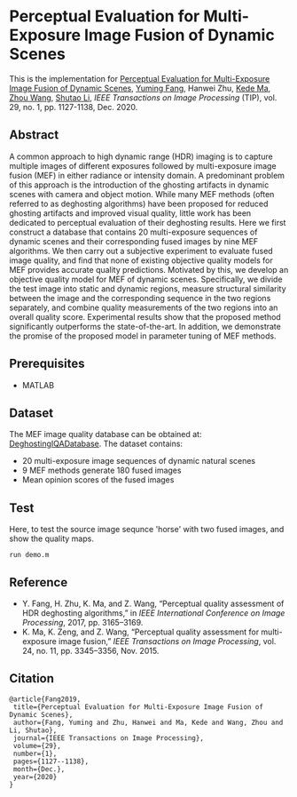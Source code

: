 
# Perceptual Evaluation for Multi-Exposure Image Fusion of Dynamic Scenes
This is the implementation for [Perceptual Evaluation for Multi-Exposure Image Fusion of Dynamic Scenes](http://sim.jxufe.cn/JDMKL/pdf/19_TIP_MEF-SSIMd.pdf), [Yuming Fang](http://sim.jxufe.cn/JDMKL/ymfang.html), Hanwei Zhu, [Kede Ma](https://kedema.org/), [Zhou Wang](https://ece.uwaterloo.ca/~z70wang/), [Shutao Li](http://scholar.google.com/citations?user=PlBq8n8AAAAJ&hl=zh-CN), *IEEE Transactions on Image Processing* (TIP), vol. 29, no. 1, pp. 1127-1138, Dec. 2020.

## Abstract
A common approach to high dynamic range (HDR) imaging is to capture multiple images of different exposures followed by multi-exposure image fusion (MEF) in either radiance or intensity domain. A predominant problem of this approach is
the introduction of the ghosting artifacts in dynamic scenes with camera and object motion. While many MEF methods (often referred to as deghosting algorithms) have been proposed for reduced ghosting artifacts and improved visual quality, little work has been dedicated to perceptual evaluation of their deghosting
results. Here we first construct a database that contains 20 multi-exposure sequences of dynamic scenes and their corresponding fused images by nine MEF algorithms. We then carry out a subjective experiment to evaluate fused image quality, and find that none of existing objective quality models for MEF provides
accurate quality predictions. Motivated by this, we develop an objective quality model for MEF of dynamic scenes. Specifically, we divide the test image into static and dynamic regions, measure structural similarity between the image and the corresponding sequence in the two regions separately, and combine quality
measurements of the two regions into an overall quality score. Experimental results show that the proposed method significantly outperforms the state-of-the-art. In addition, we demonstrate the promise of the proposed model in parameter tuning of MEF methods.

## Prerequisites

- MATLAB

## Dataset

The MEF image quality database can be obtained at: [DeghostingIQADatabase](http://sim.jxufe.cn/JDMKL/code/DeghostingIQADatabase.rar). The dataset contains:

- 20 multi-exposure image sequences of dynamic natural scenes
- 9 MEF methods  generate 180 fused images
- Mean opinion scores of the fused images


## Test

Here, to test the source image sequnce 'horse' with two fused images, and show the quality maps.
 ```
run demo.m
 ```

 ## Reference
 - Y. Fang, H. Zhu, K. Ma, and Z. Wang, “Perceptual quality assessment of HDR deghosting algorithms,” in *IEEE International Conference on Image Processing*, 2017, pp. 3165–3169.
  - K. Ma, K. Zeng, and Z. Wang, “Perceptual quality assessment for multi-exposure image fusion,” *IEEE Transactions on Image Processing*, vol. 24, no. 11, pp. 3345–3356, Nov. 2015.

 ## Citation
 ```
 @article{Fang2019,
  title={Perceptual Evaluation for Multi-Exposure Image Fusion of Dynamic Scenes},
  author={Fang, Yuming and Zhu, Hanwei and Ma, Kede and Wang, Zhou and Li, Shutao},
  journal={IEEE Transactions on Image Processing},
  volume={29},
  number={1},
  pages={1127--1138},
  month={Dec.},
  year={2020}  
}
